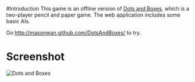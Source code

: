 #Introduction
This game is an offline version of [Dots and Boxes](http://en.wikipedia.org/wiki/Dots_and_Boxes), which is a two-player pencil and paper game. The web application includes some basic AIs.

Go <http://masonwan.github.com/DotsAndBoxes/> to try.

# Screenshot
![Dots and Boxes](https://github.com/downloads/masonwan/DotsAndBoxes/2012-09-25_171510.png)
